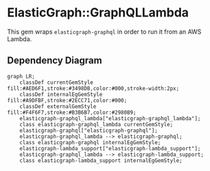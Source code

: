 # ElasticGraph::GraphQLLambda

This gem wraps `elasticgraph-graphql` in order to run it from an AWS Lambda.

## Dependency Diagram

```mermaid
graph LR;
    classDef currentGemStyle fill:#AED6F1,stroke:#3498DB,color:#000,stroke-width:2px;
    classDef internalEgGemStyle fill:#A9DFBF,stroke:#2ECC71,color:#000;
    classDef externalGemStyle fill:#F4F6F7,stroke:#B3B6B7,color:#2980B9;
    elasticgraph-graphql_lambda["elasticgraph-graphql_lambda"];
    class elasticgraph-graphql_lambda currentGemStyle;
    elasticgraph-graphql["elasticgraph-graphql"];
    elasticgraph-graphql_lambda --> elasticgraph-graphql;
    class elasticgraph-graphql internalEgGemStyle;
    elasticgraph-lambda_support["elasticgraph-lambda_support"];
    elasticgraph-graphql_lambda --> elasticgraph-lambda_support;
    class elasticgraph-lambda_support internalEgGemStyle;
```
